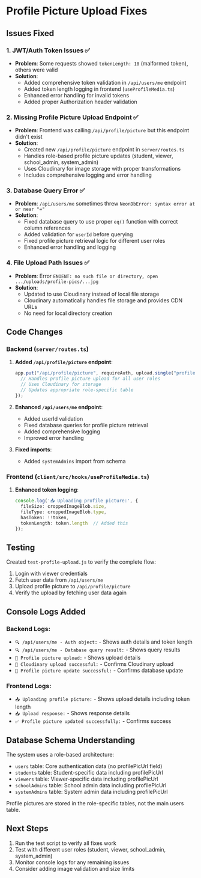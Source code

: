 # Profile Picture Upload Fixes

## Issues Fixed

### 1. **JWT/Auth Token Issues** ✅
- **Problem**: Some requests showed `tokenLength: 10` (malformed token), others were valid
- **Solution**: 
  - Added comprehensive token validation in `/api/users/me` endpoint
  - Added token length logging in frontend (`useProfileMedia.ts`)
  - Enhanced error handling for invalid tokens
  - Added proper Authorization header validation

### 2. **Missing Profile Picture Upload Endpoint** ✅
- **Problem**: Frontend was calling `/api/profile/picture` but this endpoint didn't exist
- **Solution**: 
  - Created new `/api/profile/picture` endpoint in `server/routes.ts`
  - Handles role-based profile picture updates (student, viewer, school_admin, system_admin)
  - Uses Cloudinary for image storage with proper transformations
  - Includes comprehensive logging and error handling

### 3. **Database Query Error** ✅
- **Problem**: `/api/users/me` sometimes threw `NeonDbError: syntax error at or near "="`
- **Solution**:
  - Fixed database query to use proper `eq()` function with correct column references
  - Added validation for `userId` before querying
  - Fixed profile picture retrieval logic for different user roles
  - Enhanced error handling and logging

### 4. **File Upload Path Issues** ✅
- **Problem**: Error `ENOENT: no such file or directory, open .../uploads/profile-pics/...jpg`
- **Solution**:
  - Updated to use Cloudinary instead of local file storage
  - Cloudinary automatically handles file storage and provides CDN URLs
  - No need for local directory creation

## Code Changes

### Backend (`server/routes.ts`)

1. **Added `/api/profile/picture` endpoint**:
   ```typescript
   app.put("/api/profile/picture", requireAuth, upload.single("profilePic"), async (req, res) => {
     // Handles profile picture upload for all user roles
     // Uses Cloudinary for storage
     // Updates appropriate role-specific table
   });
   ```

2. **Enhanced `/api/users/me` endpoint**:
   - Added userId validation
   - Fixed database queries for profile picture retrieval
   - Added comprehensive logging
   - Improved error handling

3. **Fixed imports**:
   - Added `systemAdmins` import from schema

### Frontend (`client/src/hooks/useProfileMedia.ts`)

1. **Enhanced token logging**:
   ```typescript
   console.log('📤 Uploading profile picture:', {
     fileSize: croppedImageBlob.size,
     fileType: croppedImageBlob.type,
     hasToken: !!token,
     tokenLength: token.length  // Added this
   });
   ```

## Testing

Created `test-profile-upload.js` to verify the complete flow:
1. Login with viewer credentials
2. Fetch user data from `/api/users/me`
3. Upload profile picture to `/api/profile/picture`
4. Verify the upload by fetching user data again

## Console Logs Added

### Backend Logs:
- `🔍 /api/users/me - Auth object:` - Shows auth details and token length
- `🔍 /api/users/me - Database query result:` - Shows query results
- `📸 Profile picture upload:` - Shows upload details
- `📸 Cloudinary upload successful:` - Confirms Cloudinary upload
- `📸 Profile picture update successful:` - Confirms database update

### Frontend Logs:
- `📤 Uploading profile picture:` - Shows upload details including token length
- `📥 Upload response:` - Shows response details
- `✅ Profile picture updated successfully:` - Confirms success

## Database Schema Understanding

The system uses a role-based architecture:
- `users` table: Core authentication data (no profilePicUrl field)
- `students` table: Student-specific data including profilePicUrl
- `viewers` table: Viewer-specific data including profilePicUrl  
- `schoolAdmins` table: School admin data including profilePicUrl
- `systemAdmins` table: System admin data including profilePicUrl

Profile pictures are stored in the role-specific tables, not the main users table.

## Next Steps

1. Run the test script to verify all fixes work
2. Test with different user roles (student, viewer, school_admin, system_admin)
3. Monitor console logs for any remaining issues
4. Consider adding image validation and size limits
